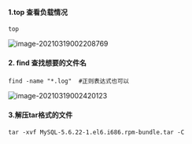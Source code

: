 #### 1.top 查看负载情况

```shell
top
```

![image-20210319002208769](../../photos/image-20210319002208769.png)

#### 2. find 查找想要的文件名

```shell
find -name "*.log"  #正则表达式也可以
```

![image-20210319002420123](../../photos/image-20210319002420123.png)

#### 3.解压tar格式的文件

```shell
tar -xvf MySQL-5.6.22-1.el6.i686.rpm-bundle.tar -C 
```

